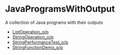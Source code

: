 # JavaProgramsWithOutput
A collection of Java programs with their outputs
- [ListOperation_o/p](./ListOperation_output.png)
- [StringOperation_o/p](./StringOperation_output.png)
- [StringPerformanceTest_o/p](./PerformanceTestSb_output.png)
- [StringFunctionDemo_o/p](./StringFunctions_output.png)
